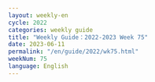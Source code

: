```yaml
---
layout: weekly-en
cycle: 2022
categories: weekly guide
title: "Weekly Guide：2022-2023 Week 75"
date: 2023-06-11
permalink: "/en/guide/2022/wk75.html"
weekNum: 75
language: English
---
```

